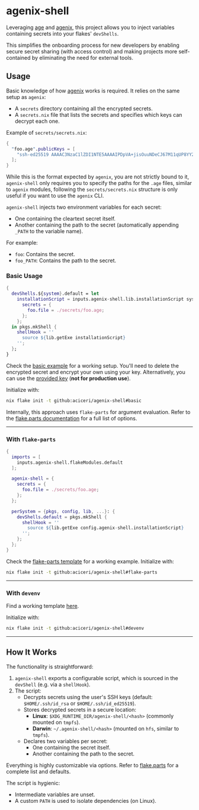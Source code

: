 # agenix-shell

Leveraging [age](https://github.com/FiloSottile/age) and [agenix](https://github.com/ryantm/agenix),
this project allows you to inject variables containing secrets into your flakes' `devShells`.

This simplifies the onboarding process for new developers by enabling secure secret sharing 
(with access control) and making projects more self-contained by eliminating the need for external tools.

## Usage

Basic knowledge of how [agenix](https://github.com/ryantm/agenix) works is required. 
It relies on the same setup as `agenix`:
- A `secrets` directory containing all the encrypted secrets.
- A `secrets.nix` file that lists the secrets and specifies which keys can decrypt each one.

Example of `secrets/secrets.nix`:
```nix
{
  "foo.age".publicKeys = [
    "ssh-ed25519 AAAAC3NzaC1lZDI1NTE5AAAAIPDpVA+jisOuuNDeCJ67M11qUP8YY29cipajWzTFAobi"
  ];
}
```

While this is the format expected by `agenix`, you are not strictly bound to it, `agenix-shell` only requires you to specify the paths for the `.age` files, similar to `agenix` modules, following the `secrets/secrets.nix` structure is only useful if you want to use the `agenix` CLI.

`agenix-shell` injects two environment variables for each secret:
- One containing the cleartext secret itself.
- Another containing the path to the secret (automatically appending `_PATH` to the variable name).

For example:
- `foo`: Contains the secret.
- `foo_PATH`: Contains the path to the secret.

### Basic Usage

```nix
{
  devShells.${system}.default = let
    installationScript = inputs.agenix-shell.lib.installationScript system {
      secrets = {
        foo.file = ./secrets/foo.age;
      };
    };
  in pkgs.mkShell {
    shellHook = ''
      source ${lib.getExe installationScript}
    '';
  };
}
```

Check the [basic example](./templates/basic/) for a working setup. You'll need to delete the encrypted secret and encrypt your own using your key. Alternatively, you can use the [provided key](./checks/id_rsa) (**not for production use**).

Initialize with:
```bash
nix flake init -t github:aciceri/agenix-shell#basic
```

Internally, this approach uses `flake-parts` for argument evaluation. Refer to the [flake.parts documentation](https://flake.parts/options/agenix-shell) for a full list of options.

---

### With `flake-parts`

```nix
{
  imports = [
    inputs.agenix-shell.flakeModules.default
  ];

  agenix-shell = {
    secrets = {
      foo.file = ./secrets/foo.age;
    };
  };

  perSystem = {pkgs, config, lib, ...}: {
    devShells.default = pkgs.mkShell {
      shellHook = ''
        source ${lib.getExe config.agenix-shell.installationScript}
      '';
    };
  };
}
```

Check the [flake-parts template](./templates/flake-parts) for a working example. Initialize with:
```bash
nix flake init -t github:aciceri/agenix-shell#flake-parts
```

---

### With `devenv`

Find a working template [here](./templates/devenv/).

Initialize with:
```bash
nix flake init -t github:aciceri/agenix-shell#devenv
```

---

## How It Works

The functionality is straightforward:
1. `agenix-shell` exports a configurable script, which is sourced in the `devShell` (e.g. via a `shellHook`).
2. The script:
   - Decrypts secrets using the user's SSH keys (default: `$HOME/.ssh/id_rsa` or `$HOME/.ssh/id_ed25519`).
   - Stores decrypted secrets in a secure location:
     - **Linux**: `$XDG_RUNTIME_DIR/agenix-shell/<hash>` (commonly mounted on `tmpfs`).
     - **Darwin**: `~/.agenix-shell/<hash>` (mounted on `hfs`, similar to `tmpfs`).
   - Declares two variables per secret:
     - One containing the secret itself.
     - Another containing the path to the secret.

Everything is highly customizable via options. Refer to [flake.parts](https://flake.parts/options/agenix-shell) for a complete list and defaults.

The script is hygienic:
- Intermediate variables are unset.
- A custom `PATH` is used to isolate dependencies (on Linux).
